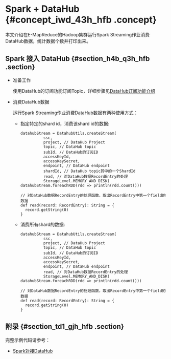 # Spark + DataHub {#concept_iwd_43h_hfb .concept}

本文介绍在E-MapReduce的Hadoop集群运行Spark Streaming作业消费DataHub数据，统计数据个数并打印出来。

## Spark 接入 DataHub {#section_h4b_q3h_hfb .section}

-   准备工作

    使用DataHub的订阅功能订阅Topic，详细步骤见[DataHub订阅功能介绍](https://help.aliyun.com/document_detail/57622.html?spm=a2c4g.11174283.6.557.255d63eflzHV3m)

-   消费DataHub数据

    运行Spark Streaming作业消费DataHub数据有两种使用方式：

    -   指定特定的shard id，消费该shard id的数据:

        ```
        datahubStream = DatahubUtils.createStream(
                  ssc,
                  project, // DataHub Project
                  topic, // DataHub topic
                  subId, // DataHub的订阅ID
                  accessKeyId,
                  accessKeySecret,
                  endpoint, // DataHub endpoint
                  shardId, // DataHub topic其中的一个ShardId
                  read, // 对DataHub数据RecordEntry的处理
                  StorageLevel.MEMORY_AND_DISK)
        datahubStream.foreachRDD(rdd => println(rdd.count()))
        
        // 对DataHub数据RecordEntry的处理函数，取出RecordEntry中第一个field的数据
        def read(record: RecordEntry): String = {
          record.getString(0)
        }
        ```

    -   消费所有shard的数据:

        ```
        datahubStream = DatahubUtils.createStream(
                  ssc,
                  project, // DataHub Project
                  topic, // DataHub topic
                  subId, // DataHub的订阅ID
                  accessKeyId,
                  accessKeySecret,
                  endpoint, // DataHub endpoint
                  read, // 对DataHub数据RecordEntry的处理
                  StorageLevel.MEMORY_AND_DISK)
        datahubStream.foreachRDD(rdd => println(rdd.count()))
        
        // 对DataHub数据RecordEntry的处理函数，取出RecordEntry中第一个field的数据
        def read(record: RecordEntry): String = {
          record.getString(0)
        }
        ```


## 附录 {#section_td1_gjh_hfb .section}

完整示例代码请参考：

-   [Spark对接DataHub](https://github.com/aliyun/aliyun-emapreduce-sdk/blob/master-2.x/examples/src/main/scala/com/aliyun/emr/examples/streaming/TestDatahub.scala)

